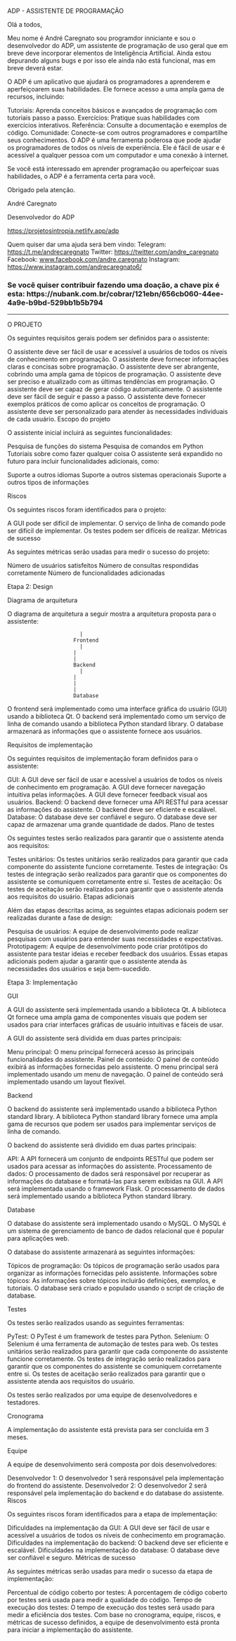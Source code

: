 ADP - ASSISTENTE DE PROGRAMAÇÃO

Olá a todos,

Meu nome é André Caregnato sou programdor inniciante e sou o desenvolvedor do ADP, um assistente de programação de uso geral que em breve deve incorporar elementos de Inteligência Artificial.
Ainda estou depurando alguns bugs e por isso ele ainda não está funcional, mas em breve deverá estar.

O ADP é um aplicativo que ajudará os programadores a aprenderem e aperfeiçoarem suas habilidades. Ele fornece acesso a uma ampla gama de recursos, incluindo:

Tutoriais: Aprenda conceitos básicos e avançados de programação com tutoriais passo a passo.
Exercícios: Pratique suas habilidades com exercícios interativos.
Referência: Consulte a documentação e exemplos de código.
Comunidade: Conecte-se com outros programadores e compartilhe seus conhecimentos.
O ADP é uma ferramenta poderosa que pode ajudar os programadores de todos os níveis de experiência. Ele é fácil de usar e é acessível a qualquer pessoa com um computador e uma conexão à internet.

Se você está interessado em aprender programação ou aperfeiçoar suas habilidades, o ADP é a ferramenta certa para você.

Obrigado pela atenção.

André Caregnato

Desenvolvedor do ADP

[https://projetosintropia.netlify.app/adp ](https://github.com/projetosintropia/adp)


Quem quiser dar uma ajuda será bem vindo:
Telegram: https://t.me/andrecaregnato
Twitter: https://twitter.com/andre_caregnato
Facebook: www.facebook.com/andre.caregnato
Instagram: https://www.instagram.com/andrecaregnato6/
<h3>Se você quiser contribuir fazendo uma doação, a chave pix é esta: https://nubank.com.br/cobrar/121ebn/656cb060-44ee-4a9e-b9bd-529bb1b5b794 </h3>


------------------------------------


O PROJETO

Os seguintes requisitos gerais podem ser definidos para o assistente:

O assistente deve ser fácil de usar e acessível a usuários de todos os níveis de conhecimento em programação.
O assistente deve fornecer informações claras e concisas sobre programação.
O assistente deve ser abrangente, cobrindo uma ampla gama de tópicos de programação.
O assistente deve ser preciso e atualizado com as últimas tendências em programação.
O assistente deve ser capaz de gerar código automaticamente.
O assistente deve ser fácil de seguir e passo a passo.
O assistente deve fornecer exemplos práticos de como aplicar os conceitos de programação.
O assistente deve ser personalizado para atender às necessidades individuais de cada usuário.
Escopo do projeto

O assistente inicial incluirá as seguintes funcionalidades:

Pesquisa de funções do sistema
Pesquisa de comandos em Python
Tutoriais sobre como fazer qualquer coisa
O assistente será expandido no futuro para incluir funcionalidades adicionais, como:

Suporte a outros idiomas
Suporte a outros sistemas operacionais
Suporte a outros tipos de informações

Riscos

Os seguintes riscos foram identificados para o projeto:

A GUI pode ser difícil de implementar.
O serviço de linha de comando pode ser difícil de implementar.
Os testes podem ser difíceis de realizar.
Métricas de sucesso

As seguintes métricas serão usadas para medir o sucesso do projeto:

Número de usuários satisfeitos
Número de consultas respondidas corretamente
Número de funcionalidades adicionadas

Etapa 2: Design

Diagrama de arquitetura

O diagrama de arquitetura a seguir mostra a arquitetura proposta para o assistente:

                           |
                         Frontend
                           |
                         |
                         |
                         Backend
                           |
                         |
                         |
                         |
                         Database
O frontend será implementado como uma interface gráfica do usuário (GUI) usando a biblioteca Qt. O backend será implementado como um serviço de linha de comando usando a biblioteca Python standard library. O database armazenará as informações que o assistente fornece aos usuários.

Requisitos de implementação

Os seguintes requisitos de implementação foram definidos para o assistente:

GUI:
A GUI deve ser fácil de usar e acessível a usuários de todos os níveis de conhecimento em programação.
A GUI deve fornecer navegação intuitiva pelas informações.
A GUI deve fornecer feedback visual aos usuários.
Backend:
O backend deve fornecer uma API RESTful para acessar as informações do assistente.
O backend deve ser eficiente e escalável.
Database:
O database deve ser confiável e seguro.
O database deve ser capaz de armazenar uma grande quantidade de dados.
Plano de testes

Os seguintes testes serão realizados para garantir que o assistente atenda aos requisitos:

Testes unitários: Os testes unitários serão realizados para garantir que cada componente do assistente funcione corretamente.
Testes de integração: Os testes de integração serão realizados para garantir que os componentes do assistente se comuniquem corretamente entre si.
Testes de aceitação: Os testes de aceitação serão realizados para garantir que o assistente atenda aos requisitos do usuário.
Etapas adicionais

Além das etapas descritas acima, as seguintes etapas adicionais podem ser realizadas durante a fase de design:

Pesquisa de usuários: A equipe de desenvolvimento pode realizar pesquisas com usuários para entender suas necessidades e expectativas.
Prototipagem: A equipe de desenvolvimento pode criar protótipos do assistente para testar ideias e receber feedback dos usuários.
Essas etapas adicionais podem ajudar a garantir que o assistente atenda às necessidades dos usuários e seja bem-sucedido.


Etapa 3: Implementação

GUI

A GUI do assistente será implementada usando a biblioteca Qt. A biblioteca Qt fornece uma ampla gama de componentes visuais que podem ser usados para criar interfaces gráficas de usuário intuitivas e fáceis de usar.

A GUI do assistente será dividida em duas partes principais:

Menu principal: O menu principal fornecerá acesso às principais funcionalidades do assistente.
Painel de conteúdo: O painel de conteúdo exibirá as informações fornecidas pelo assistente.
O menu principal será implementado usando um menu de navegação. O painel de conteúdo será implementado usando um layout flexível.

Backend

O backend do assistente será implementado usando a biblioteca Python standard library. A biblioteca Python standard library fornece uma ampla gama de recursos que podem ser usados para implementar serviços de linha de comando.

O backend do assistente será dividido em duas partes principais:

API: A API fornecerá um conjunto de endpoints RESTful que podem ser usados para acessar as informações do assistente.
Processamento de dados: O processamento de dados será responsável por recuperar as informações do database e formatá-las para serem exibidas na GUI.
A API será implementada usando o framework Flask. O processamento de dados será implementado usando a biblioteca Python standard library.

Database

O database do assistente será implementado usando o MySQL. O MySQL é um sistema de gerenciamento de banco de dados relacional que é popular para aplicações web.

O database do assistente armazenará as seguintes informações:

Tópicos de programação: Os tópicos de programação serão usados para organizar as informações fornecidas pelo assistente.
Informações sobre tópicos: As informações sobre tópicos incluirão definições, exemplos, e tutoriais.
O database será criado e populado usando o script de criação de database.

Testes

Os testes serão realizados usando as seguintes ferramentas:

PyTest: O PyTest é um framework de testes para Python.
Selenium: O Selenium é uma ferramenta de automação de testes para web.
Os testes unitários serão realizados para garantir que cada componente do assistente funcione corretamente. Os testes de integração serão realizados para garantir que os componentes do assistente se comuniquem corretamente entre si. Os testes de aceitação serão realizados para garantir que o assistente atenda aos requisitos do usuário.

Os testes serão realizados por uma equipe de desenvolvedores e testadores.

Cronograma

A implementação do assistente está prevista para ser concluída em 3 meses.

Equipe

A equipe de desenvolvimento será composta por dois desenvolvedores:

Desenvolvedor 1: O desenvolvedor 1 será responsável pela implementação do frontend do assistente.
Desenvolvedor 2: O desenvolvedor 2 será responsável pela implementação do backend e do database do assistente.
Riscos

Os seguintes riscos foram identificados para a etapa de implementação:

Dificuldades na implementação da GUI: A GUI deve ser fácil de usar e acessível a usuários de todos os níveis de conhecimento em programação.
Dificuldades na implementação do backend: O backend deve ser eficiente e escalável.
Dificuldades na implementação do database: O database deve ser confiável e seguro.
Métricas de sucesso

As seguintes métricas serão usadas para medir o sucesso da etapa de implementação:

Percentual de código coberto por testes: A porcentagem de código coberto por testes será usada para medir a qualidade do código.
Tempo de execução dos testes: O tempo de execução dos testes será usado para medir a eficiência dos testes.
Com base no cronograma, equipe, riscos, e métricas de sucesso definidos, a equipe de desenvolvimento está pronta para iniciar a implementação do assistente.





